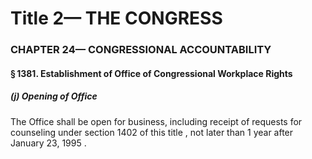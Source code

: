 
# Title 2— THE CONGRESS
### CHAPTER 24— CONGRESSIONAL ACCOUNTABILITY
#### § 1381. Establishment of Office of Congressional Workplace Rights
##### (j) Opening of Office

The Office shall be open for business, including receipt of requests for counseling under section 1402 of this title , not later than 1 year after January 23, 1995 .
